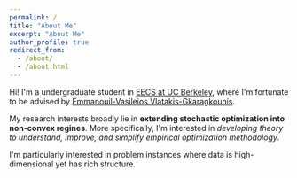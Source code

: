 ```yaml
---
permalink: /
title: "About Me"
excerpt: "About Me"
author_profile: true
redirect_from: 
  - /about/
  - /about.html
---
```


Hi! I'm a undergraduate student in [EECS at UC Berkeley](https://www.eecs.berkeley.edu), where I'm fortunate to be advised by [Emmanouil-Vasileios Vlatakis-Gkaragkounis](http://www.cs.columbia.edu/~emvlatakis/index.html).  

My research interests broadly lie in <b> extending stochastic optimization into non-convex regines</b>. More specifically, I'm interested in <i>developing theory to understand, improve, and simplify empirical optimization methodology</i>. 

I'm particularly interested in problem instances where data is high-dimensional yet has rich structure.




<!-- Recent Updates
=====
- (November 2023) [New (comprehensive) pre-print](https://arxiv.org/abs/2311.13110) reviewing our ``White-Box Transformers'' line of work: deriving efficient, interpretable, and performant transformer-like architectures from first-principles information theory and signal processing.
- (November 2023) Our papers [Emergence of Segmentation with Minimalistic White-Box Transformers](https://arxiv.org/abs/2308.16271), [Closed-Loop Transcription via Convolutional Sparse Coding
](https://arxiv.org/abs/2302.09347), and [Masked Completion via Structured Diffusion with White-Box Transformers](https://openreview.net/forum?id=PvyOYleymy) were accepted to [CPAL 2024](https://cpal.cc/).
- (October 2023) Our paper [Emergence of Segmentation with Minimalistic White-Box Transformers](https://arxiv.org/abs/2308.16271) was accepted to [NeurIPS 2023 XAIA Workshop](https://neurips.cc/virtual/2023/workshop/66529).
- (September 2023) Our paper [White-Box Transformers via Sparse Rate Reduction](https://arxiv.org/abs/2306.01129), proposing an interpretable and parameter-efficient transformer-like architecture derived from first-principles, was accepted to [NeurIPS 2023](https://neurips.cc/).
- (August 2023) Started my Ph.D. program in EECS at UC Berkeley! -->
